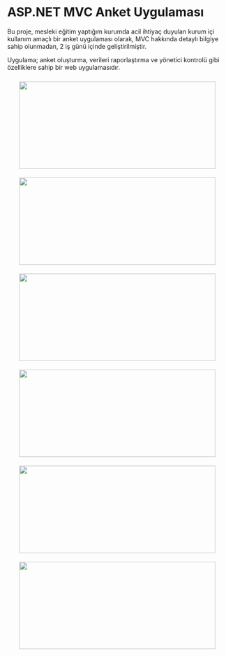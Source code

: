 # ASP.NET MVC Anket Uygulaması


Bu proje, mesleki eğitim yaptığım kurumda acil ihtiyaç duyulan kurum içi kullanım amaçlı bir anket uygulaması olarak, MVC hakkında detaylı bilgiye sahip olunmadan, 
2 iş günü içinde geliştirilmiştir. 

Uygulama; anket oluşturma, verileri raporlaştırma ve yönetici kontrolü gibi özelliklere sahip bir web uygulamasıdır.
<div align="center"> 
  <img src="https://github.com/user-attachments/assets/14de8940-1909-4110-8488-b5a868682657" width="450" height="200" style="margin: 10px;"/> 
  <img src="https://github.com/user-attachments/assets/2619db91-20eb-4d04-8474-ac348792db58" width="450" height="200" style="margin: 10px;"/> 
</div> 
<div align="center"> 
  <img src="https://github.com/user-attachments/assets/3aac2a99-0551-4ffb-ba33-9b4a888daffd" width="450" height="200" style="margin: 10px;"/> 
  <img src="https://github.com/user-attachments/assets/d93310f7-185d-421e-8c1a-eed220734e20" width="450" height="200" style="margin: 10px;"/> 
</div> <div align="center"> <img src="https://github.com/user-attachments/assets/3c7b6233-0a55-4f76-9a25-733113e5bb88" width="450" height="200" style="margin: 10px;"/> 
  <img src="https://github.com/user-attachments/assets/aab9b4e9-1cb6-41b6-a624-87853b89e15b" width="450" height="200" style="margin: 10px;"/> 
</div>
